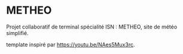 # METHEO
Projet collaboratif de terminal spécialité ISN : METHEO, site de météo simplifié.

template inspiré par https://youtu.be/NAes5Mux3rc.
